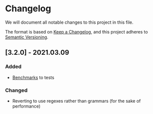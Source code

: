 # Changelog

We will document all notable changes to this project in this file.

The format is based on [Keep a Changelog](https://keepachangelog.com/en/1.0.0/), and this project adheres to [Semantic Versioning](https://semver.org/).

## [3.2.0] - 2021.03.09

### Added

- [Benchmarks](https://github.com/ionelmc/pytest-benchmark) to tests

### Changed

- Reverting to use regexes rather than grammars (for the sake of performance)
